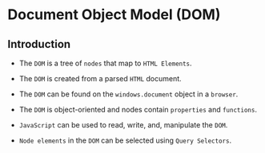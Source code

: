 # Document Object Model (DOM)

## Introduction

* The `DOM` is a tree of `nodes` that map to `HTML Elements`.

* The `DOM` is created from a parsed `HTML` document.

* The `DOM` can be found on the `windows.document` object in a `browser`.

* The `DOM` is object-oriented and nodes contain `properties` and `functions`.

* `JavaScript` can be used to read, write, and, manipulate the `DOM`.

* `Node elements` in the `DOM` can be selected using `Query Selectors`.